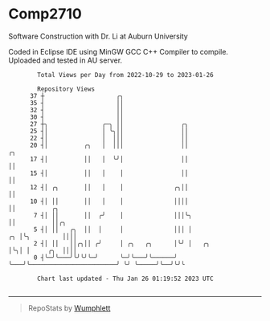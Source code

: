 # Comp2710
Software Construction with Dr. Li at Auburn University

Coded in Eclipse IDE using MinGW GCC C++ Compiler to compile.
Uploaded and tested in AU server.

```
        Total Views per Day from 2022-10-29 to 2023-01-26

        Repository Views
      37 ┼                    ╭╮
      35 ┤                    ││
      32 ┤                    ││
      30 ┤                    ││
      27 ┼╮               ╭─╮ ││                ╭╮
      25 ┤│               │ ╰╮││                ││
      22 ┤│               │  │││                ││
      20 ┤│          ╭╮   │  │││                ││                                 ╭╮
      17 ┤│          ││   │  ╰╯│                ││                                 ││
      15 ┤│          ││   │    │                ││                                 ││
      12 ┤│ ╭╮       ││   │    │              ╭╮││                                 ││
      10 ┤│ ││       ││   │    │              ││││                                 ││          ╭╮
       7 ┤│ ││       ││  ╭╯    │              │││╰╮                                ││          ││╭╮
       5 ┤│ ││   ╭╮  ││  │     │              │││ │                             ╭╮ │╰╮         ││││
       2 ┤│ ││   ││╭╮││ ╭╯     │ ╭╮   ╭╮      │╰╯ │   ╭╮                        │╰╮│ │     ╭╮  ││││
       0 ┤╰─╯╰───╯╰╯╰╯╰─╯      ╰─╯╰───╯╰──────╯   ╰───╯╰────────────────────────╯ ╰╯ ╰─────╯╰──╯╰╯╰

        Chart last updated - Thu Jan 26 01:19:52 2023 UTC
        
```

---

> RepoStats by [Wumphlett](https://github.com/Wumphlett)
